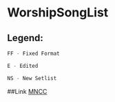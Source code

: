 # WorshipSongList
## Legend:

```python 
FF - Fixed Format

E - Edited

NS - New Setlist
```
##Link
[MNCC](https://github.com/MNCC-Admin/WorshipSongList)
